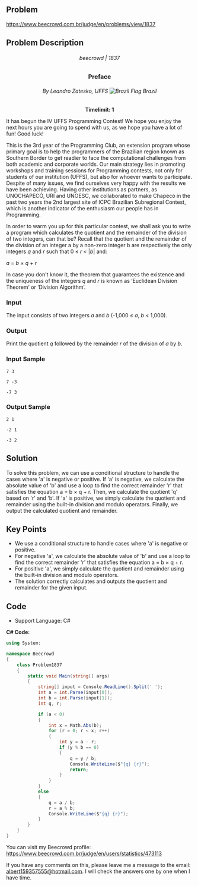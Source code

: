 ## Problem

https://www.beecrowd.com.br/judge/en/problems/view/1837

## Problem Description

<div align="center">

###### beecrowd | 1837
### Preface
###### By Leandro Zatesko, UFFS <img src="https://resources.beecrowd.com.br/gallery/images/flags/br.gif" alt="Brazil Flag" /> Brazil
**Timelimit: 1**

</div>

It has begun the IV UFFS Programming Contest! We hope you enjoy the next hours you are going to spend with us, as we hope you have a lot of fun! Good luck!

This is the 3rd year of the Programming Club, an extension program whose primary goal is to help the programmers of the Brazilian region known as Southern Border to get readier to face the computational challenges from both academic and corporate worlds. Our main strategy lies in promoting workshops and training sessions for Programming contests, not only for students of our institution (UFFS), but also for whoever wants to participate. Despite of many issues, we find ourselves very happy with the results we have been achieving. Having other institutions as partners, as UNOCHAPECÓ, URI and UNOESC, we collaborated to make Chapecó in the past two years the 2nd largest site of ICPC Brazilian Subregional Contest, which is another indicator of the enthusiasm our people has in Programming.

In order to warm you up for this particular contest, we shall ask you to write a program which calculates the quotient and the remainder of the division of two integers, can that be? Recall that the quotient and the remainder of the division of an integer a by a non-zero integer b are respectively the only integers *q* and *r* such that 0 ≤ *r* < |*b*| and:

*a* = *b* × *q* + *r*

In case you don't know it, the theorem that guarantees the existence and the uniqueness of the integers *q* and *r* is known as ‘Euclidean Division Theorem’ or ‘Division Algorithm’.

### Input

The input consists of two integers *a* and *b* (-1,000 ≤ *a*, *b* < 1,000).


### Output

Print the quotient *q* followed by the remainder *r* of the division of *a* by *b*.

### Input Sample

```
7 3
```
```
7 -3
```
```
-7 3
```

### Output Sample

```
2 1
```
```
-2 1
```
```
-3 2
```

## Solution

To solve this problem, we can use a conditional structure to handle the cases where 'a' is negative or positive. If 'a' is negative, we calculate the absolute value of 'b' and use a loop to find the correct remainder 'r' that satisfies the equation a = b × q + r. Then, we calculate the quotient 'q' based on 'r' and 'b'. If 'a' is positive, we simply calculate the quotient and remainder using the built-in division and modulo operators. Finally, we output the calculated quotient and remainder.

## Key Points

- We use a conditional structure to handle cases where 'a' is negative or positive.
- For negative 'a', we calculate the absolute value of 'b' and use a loop to find the correct remainder 'r' that satisfies the equation a = b × q + r.
- For positive 'a', we simply calculate the quotient and remainder using the built-in division and modulo operators.
- The solution correctly calculates and outputs the quotient and remainder for the given input.

## Code

- Support Language: C#

**C# Code:**

```csharp
using System;

namespace Beecrowd
{
    class Problem1837
    {
        static void Main(string[] args)
        {
            string[] input = Console.ReadLine().Split(' ');
            int a = int.Parse(input[0]);
            int b = int.Parse(input[1]);
            int q, r;

            if (a < 0)
            {
                int x = Math.Abs(b);
                for (r = 0; r < x; r++)
                {
                    int y = a - r;
                    if (y % b == 0)
                    {
                        q = y / b;
                        Console.WriteLine($"{q} {r}");
                        return;
                    }
                }
            }
            else
            {
                q = a / b;
                r = a % b;
                Console.WriteLine($"{q} {r}");
            }
        }
    }
}

```

You can visit my Beecrowd profile: https://www.beecrowd.com.br/judge/en/users/statistics/473113

If you have any comments on this, please leave me a message to the email: albert159357555@hotmail.com. 
I will check the answers one by one when I have time.
